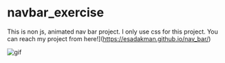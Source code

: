 # navbar_exercise

This is non js, animated nav bar project. I only use css for this project. You can reach my project from here!](https://esadakman.github.io/nav_bar/)

![gif](https://user-images.githubusercontent.com/98649983/175834869-21510f53-d578-462e-b53c-47d2c8988dfe.gif)

